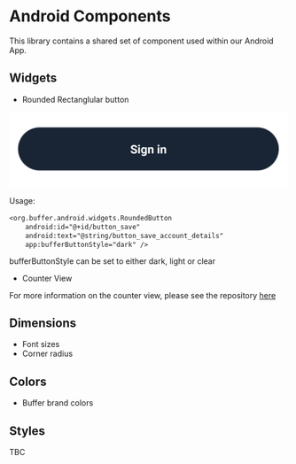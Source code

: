 # Android Components

This library contains a shared set of component used within our Android App.

Widgets
-------

- Rounded Rectanglular button

![Rounded button](art/rounded_button.png)

Usage:

    <org.buffer.android.widgets.RoundedButton
        android:id="@+id/button_save"
        android:text="@string/button_save_account_details"
        app:bufferButtonStyle="dark" />

bufferButtonStyle can be set to either dark, light or clear


- Counter View

For more information on the counter view, please see the repository [here](https://github.com/bufferapp/CounterView)

Dimensions
----------

- Font sizes
- Corner radius

Colors
------

- Buffer brand colors

Styles
------

TBC
